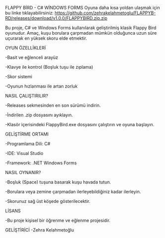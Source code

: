 FLAPPY BİRD -  C# WİNDOWS FORMS
Oyuna daha kısa yoldan ulaşmak için bu linke tıklayabilirsiniz:
https://github.com/zehrakelahmetoglu/FLAPPYB-RD/releases/download/v1.0.0/FLAPPYBIRD.zip.zip

Bu proje, C# ve Windows Forms kullanılarak geliştirilmiş klasik Flappy Bird oyunudur.
Amaç, kuşu borulara çarpmadan mümkün olduğunca uzun süre uçurarak en yüksek skoru elde etmektir.

OYUN ÖZELLİKLERİ

-Basit ve eğlenceli arayüz

-Klavye ile kontrol (Boşluk tuşu ile zıplama)

-Skor sistemi

-Oyunun hızlanması ile artan zorluk

NASIL ÇALIŞTIRILIR?

-Releases sekmesinden en son sürümü indirin.

-İndirilen .zip dosyasını ayıklayın.

-Klasör içerisindeki FlappyBird.exe dosyasını çalıştırın ve oyuna başlayın.

GELİŞTİRME ORTAMI

-Programlama Dili: C#

-IDE: Visual Studio

-Framework: .NET Windows Forms

NASIL OYNANIR?

-Boşluk (Space) tuşuna basarak kuşu havada tutun.

-Borulara veya zemine çarpmadan ilerleyebildiğiniz kadar ilerleyin.

-Skorunuz sağ üst köşede gösterilecektir.

LİSANS

-Bu proje kişisel bir öğrenme ve eğlenme projesidir.

GELİŞTİRİCİ
-Zehra Kelahmetoğlu

